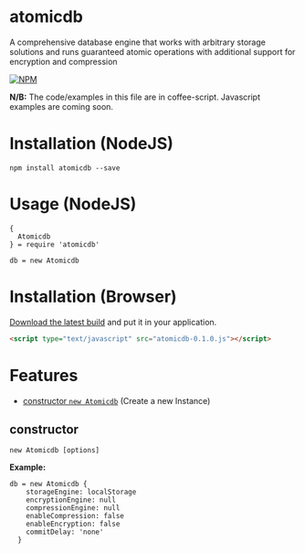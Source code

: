 # atomicdb
A comprehensive database engine that works with arbitrary storage solutions and runs guaranteed atomic operations with additional support for encryption and compression

[![NPM](https://nodei.co/npm/atomicdb.png?compact=true)](https://npmjs.org/package/atomicdb)

**N/B:** The code/examples in this file are in coffee-script. <!-- [Click here for the JavaScript Version](README-js.md) (coming soon)--> Javascript examples are coming soon.

# Installation (NodeJS)

```
npm install atomicdb --save
```

# Usage (NodeJS)
```
{
  Atomicdb
} = require 'atomicdb'

db = new Atomicdb
```

<!-- Browser Area Start -->
# Installation (Browser)

[Download the latest build](https://github.com/iShafayet/atomicdb/blob/master/dist/browser/atomicdb-0.1.0.js) and put it in your application.

```html
<script type="text/javascript" src="atomicdb-0.1.0.js"></script>
```
<!-- Browser Area End -->

# Features

* [constructor `new Atomicdb`](#constructor) (Create a new Instance)


## constructor
`new Atomicdb [options]`

**Example:**
```coffee-script
db = new Atomicdb {
    storageEngine: localStorage
    encryptionEngine: null
    compressionEngine: null
    enableCompression: false
    enableEncryption: false
    commitDelay: 'none'
  }
```